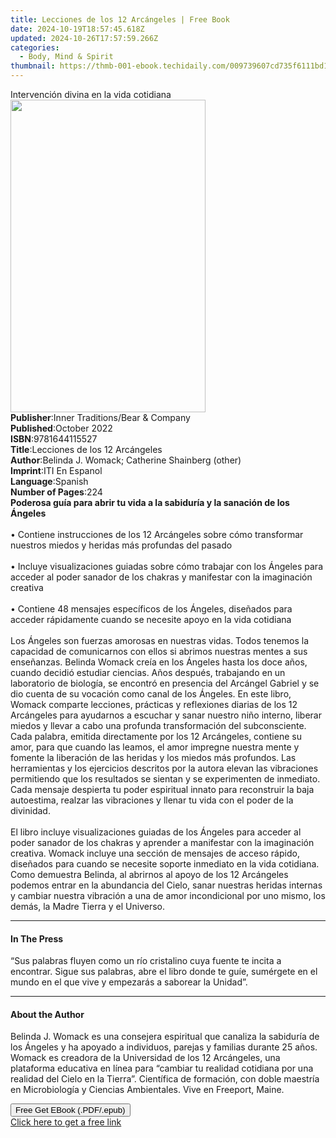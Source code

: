 ```yaml
---
title: Lecciones de los 12 Arcángeles | Free Book
date: 2024-10-19T18:57:45.618Z
updated: 2024-10-26T17:57:59.266Z
categories:
  - Body, Mind & Spirit
thumbnail: https://thmb-001-ebook.techidaily.com/009739607cd735f6111bd1d5b1105d5eb0ba6dc64a0066a3fbd3208722f0a53a.jpg
---
```

<main id="book-container">
  <div class="flex flex-col">
    <div class="book-brief flex-1 py-6 px-4 sm:p-6 md:py-10 md:px-8">
      <!-- brief-->
      <div class="book-brief-main">
        Intervención divina en la vida cotidiana
      </div>
    </div>
    <div
      class="book-meta-info flex-1 grid gap-4 col-start-1 col-end-3 row-start-1 sm:mb-6 sm:grid-cols-4 lg:gap-6 lg:col-start-2 lg:row-end-6 lg:row-span-6 lg:mb-0"
    >
      <div
        class="book-meta-info-left place-content-center mt-4 p-4 text-sm leading-6 col-start-2 col-span-2 dark:text-slate-400"
      >
        <img
          class="w-full h-500 object-cover rounded-lg sm:h-255 sm:col-span-2 lg:col-span-full"
          src="https://img-001-ebook.techidaily.com/f3b40064e0999055130a8bf5613826efb63565e413faabb0a69c1451f8444b8f.jpg"
          alt=""
          width="312"
          height="500"
        />
      </div>
      <div
        class="book-meta-info-right mt-2 col-start-1 row-start-2 col-span-3 self-center"
      >
        <!-- meta data  -->
        <div class="flex flex-col px-4 md:px-8">
          <div class="flex-1">
            <strong>Publisher</strong>:<span class="px-2"
              >Inner Traditions/Bear &amp; Company</span
            >
          </div>
          <div class="flex-1">
            <strong>Published</strong>:<span class="px-2">October 2022</span>
          </div>
          <div class="flex-1">
            <strong>ISBN</strong>:<span class="px-2">9781644115527</span>
          </div>
          <div class="flex-1">
            <strong>Title</strong>:<span class="px-2"
              >Lecciones de los 12 Arcángeles</span
            >
          </div>
          <div class="flex-1">
            <strong>Author</strong>:<span class="px-2"
              >Belinda J. Womack; Catherine Shainberg (other)</span
            >
          </div>
          <div class="flex-1">
            <strong>Imprint</strong>:<span class="px-2">ITI En Espanol</span>
          </div>
          <div class="flex-1">
            <strong>Language</strong>:<span class="px-2">Spanish</span>
          </div>
          <div class="flex-1">
            <strong>Number of Pages</strong>:<span class="px-2">224</span>
          </div>
        </div>
      </div>
    </div>
    <div class="book-description flex-1 py-6 px-4 sm:p-6 md:py-10 md:px-8">
      <div class="book-description-main">
        <div accordion-content="" id="description">
          <b
            >Poderosa guía para abrir tu vida a la sabiduría y la sanación de
            los Ángeles</b
          ><br /><br />• Contiene instrucciones de los 12 Arcángeles sobre cómo
          transformar nuestros miedos y heridas más profundas del pasado<br /><br />•
          Incluye visualizaciones guiadas sobre cómo trabajar con los Ángeles
          para acceder al poder sanador de los chakras y manifestar con la
          imaginación creativa<br /><br />• Contiene 48 mensajes específicos de
          los Ángeles, diseñados para acceder rápidamente cuando se necesite
          apoyo en la vida cotidiana<br /><br />Los Ángeles son fuerzas amorosas
          en nuestras vidas. Todos tenemos la capacidad de comunicarnos con
          ellos si abrimos nuestras mentes a sus enseñanzas. Belinda Womack
          creía en los Ángeles hasta los doce años, cuando decidió estudiar
          ciencias. Años después, trabajando en un laboratorio de biología, se
          encontró en presencia del Arcángel Gabriel y se dio cuenta de su
          vocación como canal de los Ángeles. En este libro, Womack comparte
          lecciones, prácticas y reflexiones diarias de los 12 Arcángeles para
          ayudarnos a escuchar y sanar nuestro niño interno, liberar miedos y
          llevar a cabo una profunda transformación del subconsciente. Cada
          palabra, emitida directamente por los 12 Arcángeles, contiene su amor,
          para que cuando las leamos, el amor impregne nuestra mente y fomente
          la liberación de las heridas y los miedos más profundos. Las
          herramientas y los ejercicios descritos por la autora elevan las
          vibraciones permitiendo que los resultados se sientan y se
          experimenten de inmediato. Cada mensaje despierta tu poder espiritual
          innato para reconstruir la baja autoestima, realzar las vibraciones y
          llenar tu vida con el poder de la divinidad. <br /><br />El libro
          incluye visualizaciones guiadas de los Ángeles para acceder al poder
          sanador de los chakras y aprender a manifestar con la imaginación
          creativa. Womack incluye una sección de mensajes de acceso rápido,
          diseñados para cuando se necesite soporte inmediato en la vida
          cotidiana. Como demuestra Belinda, al abrirnos al apoyo de los 12
          Arcángeles podemos entrar en la abundancia del Cielo, sanar nuestras
          heridas internas y cambiar nuestra vibración a una de amor
          incondicional por uno mismo, los demás, la Madre Tierra y el Universo.
        </div>
        <div class="accordion-fader"></div>
      </div>
    </div>
    <div class="book-excerpts flex-1 py-6 px-4 sm:p-6 md:py-10 md:px-8">
      <!-- excerpts-->
      <div class="book-excerpts-main">
        <hr />
        <h4 class="placeholder placeholder-heading">
          <span>In The Press</span>
        </h4>
        <p>
          “Sus palabras fluyen como un río cristalino cuya fuente te incita a
          encontrar. Sigue sus palabras, abre el libro donde te guíe, sumérgete
          en el mundo en el que vive y empezarás a saborear la Unidad”.
        </p>
      </div>
    </div>
    <div class="book-about-author flex-1 py-6 px-4 sm:p-6 md:py-10 md:px-8">
      <!-- about author-->
      <div class="book-main-author-main">
        <hr />
        <h4 class="placeholder placeholder-heading">
          <span>About the Author</span>
        </h4>
        <p>
          Belinda J. Womack es una consejera espiritual que canaliza la
          sabiduría de los Ángeles y ha apoyado a individuos, parejas y familias
          durante 25 años. Womack es creadora de la Universidad de los 12
          Arcángeles, una plataforma educativa en línea para “cambiar tu
          realidad cotidiana por una realidad del Cielo en la Tierra”.
          Científica de formación, con doble maestría en Microbiología y
          Ciencias Ambientales. Vive en Freeport, Maine.
        </p>
      </div>
    </div>
    <div class="book-free-get flex-1 py-6 px-4 sm:p-6 md:py-10 md:px-8">
      <button
        id="btn-free-get"
        class="bg-blue-500 hover:bg-blue-700 text-white font-bold py-2 px-4 rounded"
      >
        Free Get EBook (.PDF/.epub)
      </button>
      <div id="countdown-display" class="px-2 text-lg mt-2"></div>
      <a
        id="free-link"
        class="hidden bg-blue-500 hover:bg-blue-700 text-white font-bold py-2 px-4 rounded"
        href="https://www.ebooks.com/en-us/book/210500805/lecciones-de-los-12-arc-ngeles/belinda-j-womack/"
        target="_blank"
        >Click here to get a free link</a
      >
    </div>
    <script>
      let countdownTime = 0;
      let countdownInterval = null;
      document
        .getElementById('btn-free-get')
        .addEventListener('click', startCountdown);
      function startCountdown() {
        countdownTime = new Date().getTime() + 60000 * 3;
        countdownInterval = setInterval(updateCountdown, 1000);
        document.getElementById('btn-free-get').disabled = true;
        document
          .getElementById('btn-free-get')
          .classList.add('bg-gray-500', 'cursor-not-allowed');
      }
      function updateCountdown() {
        let currentTime = new Date().getTime();
        let timeLeft = countdownTime - currentTime;
        let secondsLeft = Math.floor(timeLeft / 1000);
        document.getElementById('countdown-display').innerHTML =
          `Remaining time: ${secondsLeft} seconds.`;
        if (secondsLeft <= 0) {
          clearInterval(countdownInterval);
          document.getElementById('btn-free-get').classList.add('hidden');
          document.getElementById('free-link').classList.remove('hidden');
          document.getElementById('countdown-display').innerHTML = '';
        }
      }
    </script>
  </div>
</main>

<ins class="adsbygoogle"
      style="display:block"
      data-ad-client="ca-pub-7571918770474297"
      data-ad-slot="8358498916"
      data-ad-format="auto"
      data-full-width-responsive="true"></ins>
    
